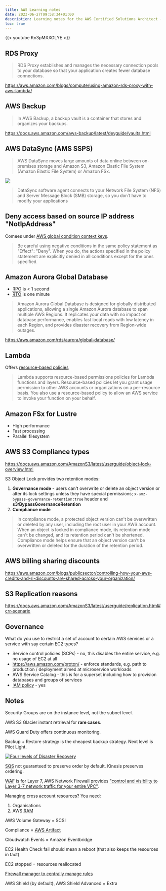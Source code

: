 ```yaml
---
title: AWS Learning notes
date: 2023-06-27T09:58:34+01:00
description: Learning notes for the AWS Certified Solutions Architect - Associate exam
toc: true
---
```


{{< youtube Kn3pMXXGLYE >}}

## RDS Proxy

> RDS Proxy establishes and manages the necessary connection
> pools to your database so that your application creates fewer
> database connections.

https://aws.amazon.com/blogs/compute/using-amazon-rds-proxy-with-aws-lambda/

## AWS Backup

> In AWS Backup, a backup vault is a container that stores and organizes
> your backups.

https://docs.aws.amazon.com/aws-backup/latest/devguide/vaults.html

## AWS DataSync (AMS SSPS)

> AWS DataSync moves large amounts of data online between on-premises
> storage and Amazon S3, Amazon Elastic File System (Amazon Elastic File
> System) or Amazon FSx.

<a href="https://aws.amazon.com/datasync/">
<img src="https://s.natalian.org/2023-06-27/datasync.png">
</a>

> DataSync software agent connects to your Network File System (NFS) and
> Server Message Block (SMB) storage, so you don’t have to modify your
> applications

## Deny access based on source IP address "NotIpAddress"

Comees under [AWS global condition context keys](https://docs.aws.amazon.com/IAM/latest/UserGuide/reference_policies_condition-keys.html).

> Be careful using negative conditions in the same policy statement as
> "Effect": "Deny". When you do, the actions specified in the policy statement
> are explicitly denied in all conditions except for the ones specified.

## Amazon Aurora Global Database

* <abbr title="Recovery Point Objective">RPO</abbr> is < 1 second
* <abbr title="Recovery Time Objective">RTO</abbr> is one minute

> Amazon Aurora Global Database is designed for globally distributed
> applications, allowing a single Amazon Aurora database to span multiple AWS
> Regions. It replicates your data with no impact on database performance,
> enables fast local reads with low latency in each Region, and provides
> disaster recovery from Region-wide outages.

https://aws.amazon.com/rds/aurora/global-database/

## Lambda

Offers <a href="https://docs.aws.amazon.com/lambda/latest/dg/access-control-resource-based.html">resource-based policies</a>

> Lambda supports resource-based permissions policies for Lambda functions and
> layers. Resource-based policies let you grant usage permission to other AWS
> accounts or organizations on a per-resource basis. You also use a
> resource-based policy to allow an AWS service to invoke your function on your
> behalf.

## Amazon FSx for Lustre

* High performance
* Fast processing
* Parallel filesystem

## AWS S3 Compliance types

https://docs.aws.amazon.com/AmazonS3/latest/userguide/object-lock-overview.html

S3 Object Lock provides two retention modes:

1. **Governance mode** - users can't overwrite or delete an object version or alter its lock settings unless they have special permissions; `x-amz-bypass-governance-retention:true` header and **s3:BypassGovernanceRetention**
2. **Compliance mode**

> In compliance mode, a protected object version can't be overwritten or
> deleted by any user, including the root user in your AWS account. When an
> object is locked in compliance mode, its retention mode can't be changed, and
> its retention period can't be shortened. Compliance mode helps ensure that an
> object version can't be overwritten or deleted for the duration of the
> retention period.

## AWS billing sharing discounts

https://aws.amazon.com/blogs/publicsector/controlling-how-your-aws-credits-and-ri-discounts-are-shared-across-your-organization/

## S3 Replication reasons

https://docs.aws.amazon.com/AmazonS3/latest/userguide/replication.html#crr-scenario

## Governance

What do you use to restrict a set of account to certain AWS services or a service with say certain EC2 types?

* Service control policies (SCPs) - no, this disables the entire service, e.g. no usage of EC2 at all
* https://aws.amazon.com/proton/ - enforce standards, e.g. path to production / deployment aimed at microservice workloads
* AWS Service Catalog - this is for a superset including how to provision databases and groups of services
* [IAM policy](https://www.wellarchitectedlabs.com/cost/200_labs/200_2_cost_and_usage_governance/3_ec2_restrict_family/) - yes

## Notes

Security Groups are on the instance level, not the subnet level.

AWS S3 Glacier instant retrieval for **rare cases**.

AWS Guard Duty offers continuous monitoring.

Backup + Restore strategy is the cheapest backup strategy. Next level is Pilot Light.

<a href="/blog/2020/AWS_Pro_exam_notes/">
<img alt="Four levels of Disaster Recovery" src="https://s.natalian.org/2020-03-05/1583386197_2560x1440.png">
</a>

<abbr title="Amazon Simple Queue Service">SQS</abbr> not guaranteed to preserve order by default. Kinesis preserves ordering.

<abbr title="Web Application Firewall">WAF</abbr> is for Layer 7, AWS Network Firewall provides <a href="https://aws.amazon.com/network-firewall/faqs/#product-faqs#network-firewall-faqs#general">"control and visibility to Layer 3-7 network traffic for your entire VPC"</a>.

Managing cross account resources? You need:
1. Organisations
2. AWS <abbr title="Resource Access Manager">RAM</abbr>

AWS Volume Gateway = SCSI

Compliance = [AWS Artifact](https://aws.amazon.com/artifact/)

Cloudwatch Events = Amazon Eventbridge

EC2 Health Check fail should mean a reboot (that also keeps the resources in tact)

EC2 stopped = resources reallocated

[Firewall manager to centrally manage rules](https://aws.amazon.com/firewall-manager/)

AWS Shield (by default), AWS Shield Advanced = Extra
